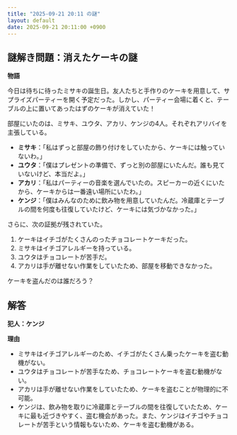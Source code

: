 ```yaml
---
title: "2025-09-21 20:11 の謎"
layout: default
date: 2025-09-21 20:11:00 +0900
---
```

## 謎解き問題：消えたケーキの謎

**物語**

今日は待ちに待ったミサキの誕生日。友人たちと手作りのケーキを用意して、サプライズパーティーを開く予定だった。しかし、パーティー会場に着くと、テーブルの上に置いてあったはずのケーキが消えていた！

部屋にいたのは、ミサキ、ユウタ、アカリ、ケンジの4人。それぞれアリバイを主張している。

*   **ミサキ**：「私はずっと部屋の飾り付けをしていたから、ケーキには触っていないわ。」
*   **ユウタ**：「僕はプレゼントの準備で、ずっと別の部屋にいたんだ。誰も見ていないけど、本当だよ。」
*   **アカリ**：「私はパーティーの音楽を選んでいたの。スピーカーの近くにいたから、ケーキからは一番遠い場所にいたわ。」
*   **ケンジ**：「僕はみんなのために飲み物を用意していたんだ。冷蔵庫とテーブルの間を何度も往復していたけど、ケーキには気づかなかった。」

さらに、次の証拠が残されていた。

1.  ケーキはイチゴがたくさんのったチョコレートケーキだった。
2.  ミサキはイチゴアレルギーを持っている。
3.  ユウタはチョコレートが苦手だ。
4.  アカリは手が離せない作業をしていたため、部屋を移動できなかった。

ケーキを盗んだのは誰だろう？

## 解答

**犯人：ケンジ**

**理由**

*   ミサキはイチゴアレルギーのため、イチゴがたくさん乗ったケーキを盗む動機がない。
*   ユウタはチョコレートが苦手なため、チョコレートケーキを盗む動機がない。
*   アカリは手が離せない作業をしていたため、ケーキを盗むことが物理的に不可能。
*   ケンジは、飲み物を取りに冷蔵庫とテーブルの間を往復していたため、ケーキに最も近づきやすく、盗む機会があった。また、ケンジはイチゴやチョコレートが苦手という情報もないため、ケーキを盗む動機がある。
